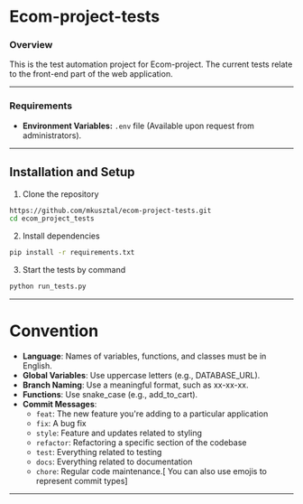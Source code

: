 # Ecom-project-tests

### Overview

This is the test automation project for Ecom-project. The current tests relate to the front-end part of the web application.

---

### Requirements

- **Environment Variables:** `.env` file (Available upon request from administrators).

---

## Installation and Setup

1. Clone the repository

```bash
https://github.com/mkusztal/ecom-project-tests.git
cd ecom_project_tests
```

2. Install dependencies

```bash
pip install -r requirements.txt
```

3. Start the tests by command

```bash
python run_tests.py
```

---

# Convention

- **Language**: Names of variables, functions, and classes must be in English.
- **Global Variables**: Use uppercase letters (e.g., DATABASE_URL).
- **Branch Naming**: Use a meaningful format, such as xx-xx-xx.
- **Functions**: Use snake_case (e.g., add_to_cart).
- **Commit Messages**:
  - `feat`: The new feature you're adding to a particular application
  - `fix`: A bug fix
  - `style`: Feature and updates related to styling
  - `refactor`: Refactoring a specific section of the codebase
  - `test`: Everything related to testing
  - `docs`: Everything related to documentation
  - `chore`: Regular code maintenance.[ You can also use emojis to represent commit types]

---
